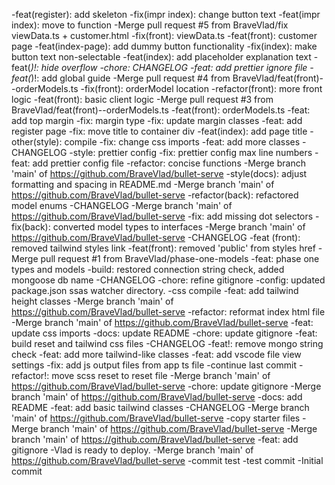 -feat(register): add skeleton
-fix(impr index): change button text
-feat(impr index): move to function
-Merge pull request #5 from BraveVlad/fix viewData.ts + customer.html
-fix(front): viewData.ts
-feat(front): customer page
-feat(index-page): add dummy button functionality
-fix(index): make button text non-selectable
-feat(index): add placeholder explanation text
-feat(*)!: hide overflow
-chore: CHANGELOG
-feat: add prettier ignore file
-feat(*)!: add global guide
-Merge pull request #4 from BraveVlad/feat(front)--orderModels.ts
-fix(front): orderModel location
-refactor(front): more front logic
-feat(front): basic client logic
-Merge pull request #3 from BraveVlad/feat(front)--orderModels.ts
-feat(front): orderModels.ts
-feat: add top margin
-fix: margin type
-fix: update margin classes
-feat: add register page
-fix: move title to container div
-feat(index): add page title
-other(style): compile
-fix: change css imports
-feat: add more classes
-CHANGELOG
-style: prettier config
-fix: prettier config max line numbers
-feat: add prettier config file
-refactor: concise functions
-Merge branch 'main' of https://github.com/BraveVlad/bullet-serve
-style(docs): adjust formatting and spacing in README.md
-Merge branch 'main' of https://github.com/BraveVlad/bullet-serve
-refactor(back): refactored model enums
-CHANGELOG
-Merge branch 'main' of https://github.com/BraveVlad/bullet-serve
-fix: add missing dot selectors
-fix(back): converted model types to interfaces
-Merge branch 'main' of https://github.com/BraveVlad/bullet-serve
-CHANGELOG
-feat (front): removed tailwind styles link
-feat(front): removed 'public' from styles href
-Merge pull request #1 from BraveVlad/phase-one-models
-feat: phase one types and models
-build: restored connection string check, added mongoose db name
-CHANGELOG
-chore: refine gitignore
-config: updated package.json ssas watcher directory.
-css compile
-feat: add tailwind height classes
-Merge branch 'main' of https://github.com/BraveVlad/bullet-serve
-refactor: reformat index html file
-Merge branch 'main' of https://github.com/BraveVlad/bullet-serve
-feat: update css imports
-docs: update README
-chore: update gitignore
-feat: build reset and tailwind css files
-CHANGELOG
-feat!: remove mongo string check
-feat: add more tailwind-like classes
-feat: add vscode file view settings
-fix: add js output files from app ts file
-continue last commit
-refactor!: move scss reset to reset file
-Merge branch 'main' of https://github.com/BraveVlad/bullet-serve
-chore: update gitignore
-Merge branch 'main' of https://github.com/BraveVlad/bullet-serve
-docs: add README
-feat: add basic tailwind classes
-CHANGELOG
-Merge branch 'main' of https://github.com/BraveVlad/bullet-serve
-copy starter files
-Merge branch 'main' of https://github.com/BraveVlad/bullet-serve
-Merge branch 'main' of https://github.com/BraveVlad/bullet-serve
-feat: add gitignore
-Vlad is ready to deploy.
-Merge branch 'main' of https://github.com/BraveVlad/bullet-serve
-commit test
-test commit
-Initial commit
